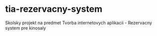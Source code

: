 # tia-rezervacny-system
Skolsky projekt na predmet Tvorba internetovych aplikacii - Rezervacny system pre kinosaly
